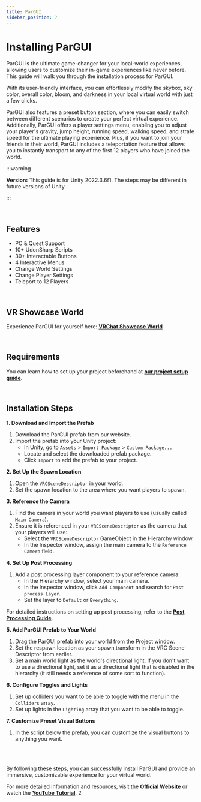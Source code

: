 ```yaml
---
title: ParGUI
sidebar_position: 7
---
```


# Installing ParGUI

ParGUI is the ultimate game-changer for your local-world experiences, allowing users to customize their in-game experiences like never before. This guide will walk you through the installation process for ParGUI.

With its user-friendly interface, you can effortlessly modify the skybox, sky color, overall color, bloom, and darkness in your local virtual world with just a few clicks.

ParGUI also features a preset button section, where you can easily switch between different scenarios to create your perfect virtual experience. Additionally, ParGUI offers a player settings menu, enabling you to adjust your player's gravity, jump height, running speed, walking speed, and strafe speed for the ultimate playing experience. Plus, if you want to join your friends in their world, ParGUI includes a teleportation feature that allows you to instantly transport to any of the first 12 players who have joined the world.

:::warning

**Version:** This guide is for Unity 2022.3.6f1. The steps may be different in future versions of Unity.

:::

<br/>

## Features

- PC & Quest Support
- 10+ UdonSharp Scripts
- 30+ Interactable Buttons
- 4 Interactive Menus
- Change World Settings
- Change Player Settings
- Teleport to 12 Players

<br/>

## VR Showcase World

Experience ParGUI for yourself here: **[VRChat Showcase World](https://vrchat.com/home/world/wrld_a4ef1792-d405-4c16-af59-bd45f48b12a0)**

<br/>

## Requirements

You can learn how to set up your project beforehand at **[our project setup guide](/docs/general-concepts/settingupudon)**.

<br/>

## Installation Steps

**1. Download and Import the Prefab**

1. Download the ParGUI prefab from our website.
2. Import the prefab into your Unity project:
   - In Unity, go to `Assets` > `Import Package` > `Custom Package...`
   - Locate and select the downloaded prefab package.
   - Click `Import` to add the prefab to your project.

**2. Set Up the Spawn Location**

1. Open the `VRCSceneDescriptor` in your world.
2. Set the spawn location to the area where you want players to spawn.

**3. Reference the Camera**

1. Find the camera in your world you want players to use (usually called `Main Camera`).
2. Ensure it is referenced in your `VRCSceneDescriptor` as the camera that your players will use:
   - Select the `VRCSceneDescriptor` GameObject in the Hierarchy window.
   - In the Inspector window, assign the main camera to the `Reference Camera` field.

**4. Set Up Post Processing**

1. Add a post processing layer component to your reference camera:
   - In the Hierarchy window, select your main camera.
   - In the Inspector window, click `Add Component` and search for `Post-process Layer`.
   - Set the layer to `Default` or `Everything`.

For detailed instructions on setting up post processing, refer to the **[Post Processing Guide](/docs/general-concepts/postprocessing)**.

**5. Add ParGUI Prefab to Your World**

1. Drag the ParGUI prefab into your world from the Project window.
2. Set the respawn location as your spawn transform in the VRC Scene Descriptor from earlier.
3. Set a main world light as the world's directional light. If you don't want to use a directional light, set it as a directional light that is disabled in the hierarchy (it still needs a reference of some sort to function).

**6. Configure Toggles and Lights**

1. Set up colliders you want to be able to toggle with the menu in the `Colliders` array.
2. Set up lights in the `Lighting` array that you want to be able to toggle.

**7. Customize Preset Visual Buttons**

1. In the script below the prefab, you can customize the visual buttons to anything you want.

<br/><br/>

By following these steps, you can successfully install ParGUI and provide an immersive, customizable experience for your virtual world.

For more detailed information and resources, visit the **[Official Website](https://hashstudiosllc.com/pargui/instructions)** or watch the **[YouTube Tutorial](https://youtu.be/q-F4nQzk-_w)**. 2

